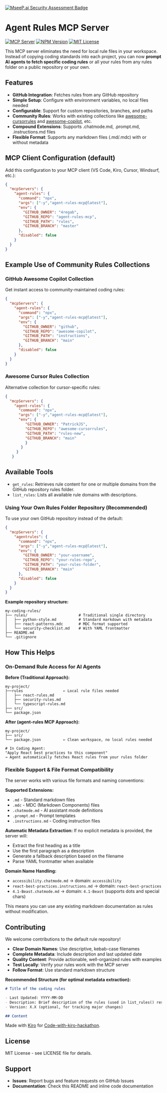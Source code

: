 [![MseeP.ai Security Assessment Badge](https://mseep.net/pr/4regab-agent-rules-mcp-badge.png)](https://mseep.ai/app/4regab-agent-rules-mcp)

# Agent Rules MCP Server

[![MCP Server](https://badge.mcpx.dev?type=server)](https://modelcontextprotocol.io/)
[![NPM Version](https://img.shields.io/npm/v/agent-rules-mcp?style=flat-square&logo=npm)](https://www.npmjs.com/package/agent-rules-mcp)
[![MIT License](https://img.shields.io/badge/License-MIT-yellow.svg?style=flat-square)](https://opensource.org/licenses/MIT)

This MCP server eliminates the need for local rule files in your workspace. Instead of copying coding standards into each project, you can now **prompt AI agents to fetch specific coding rules** or all your rules from any rules folder on a public repository or your own.

## Features

- **GitHub Integration**: Fetches rules from any GitHub repository 
- **Simple Setup**: Configure with environment variables, no local files needed
- **Configurable**: Support for custom repositories, branches, and paths
- **Community Rules**: Works with existing collections like [awesome-cursorrules](https://github.com/PatrickJS/awesome-cursorrules) and [awesome-copilot](https://github.com/github/awesome-copilot), etc.
- **Compound Extensions**: Supports .chatmode.md, .prompt.md, .instructions.md files
- **Flexible Format**: Supports any markdown files (.md/.mdc) with or without metadata

## MCP Client Configuration (default)

Add this configuration to your MCP client (VS Code, Kiro, Cursor, Windsurf, etc.):

```json
{
  "mcpServers": {
    "agent-rules": {
      "command": "npx",
      "args": ["-y","agent-rules-mcp@latest"],
      "env": {
        "GITHUB_OWNER": "4regab",
        "GITHUB_REPO": "agent-rules-mcp",
        "GITHUB_PATH": "rules",
        "GITHUB_BRANCH": "master"
      },
      "disabled": false
    }
  }
}
```

## **Example Use of Community Rules Collections**

### GitHub Awesome Copilot Collection 

Get instant access to community-maintained coding rules:

```json
{
  "mcpServers": {
    "agent-rules": {
      "command": "npx",
      "args": ["-y","agent-rules-mcp@latest"],
      "env": {
        "GITHUB_OWNER": "github",
        "GITHUB_REPO": "awesome-copilot",         
        "GITHUB_PATH": "instructions",
        "GITHUB_BRANCH": "main"
      },
      "disabled": false
    }
  }
}
```
### Awesome Cursor Rules Collection

Alternative collection for cursor-specific rules:

```json
{
  "mcpServers": {
    "agent-rules": {
      "command": "npx",
      "args": ["-y","agent-rules-mcp@latest"],
      "env": {
         "GITHUB_OWNER": "PatrickJS",
         "GITHUB_REPO": "awesome-cursorrules",
         "GITHUB_PATH": "rules-new",
         "GITHUB_BRANCH": "main"
         }
       }
     }
   }
```

## Available Tools

-  `get_rules`: Retrieves rule content for one or multiple domains from the GitHub repository rules folder.
-  `list_rules`: Lists all available rule domains with descriptions.

### Using Your Own Rules Folder Repository  (Recommended)

To use your own GitHub repository instead of the default:

```json
{
  "mcpServers": {
    "agentrules": {
      "command": "npx",
      "args": ["-y","agent-rules-mcp@latest"],
      "env": {
        "GITHUB_OWNER": "your-username",
        "GITHUB_REPO": "your-rules-repo",
        "GITHUB_PATH": "your-rules-folder",
        "GITHUB_BRANCH": "main"
      },
      "disabled": false
    }
  }
}
```

**Example repository structure:**

```
my-coding-rules/
├── rules/                       # Traditional single directory
│   ├── python-style.md          # Standard markdown with metadata
│   ├── react-patterns.mdc       # MDC format supported
│   └── security-checklist.md    # With YAML frontmatter
├── README.md
└── .gitignore
```

## How This Helps

### On-Demand Rule Access for AI Agents

**Before (Traditional Approach):**

```
my-project/
├──rules                  ← Local rule files needed
│   ├── react-rules.md
│   ├── security-rules.md
│   └── typescript-rules.md
├── src/
└── package.json
```

**After (agent-rules MCP Approach):**

```
my-project/
├── src/
└── package.json          ← Clean workspace, no local rules needed

# In Coding Agent:
"Apply React best practices to this component"
→ Agent automatically fetches React rules from your rules folder
```

### **Flexible Support & File Format Compatibility**

The server works with various file formats and naming conventions:

**Supported Extensions:**
- `.md` - Standard markdown files
- `.mdc` - MDC (Markdown Components) files  
- `.chatmode.md` - AI assistant mode definitions
- `.prompt.md` - Prompt templates
- `.instructions.md` - Coding instruction files

**Automatic Metadata Extraction:**
If no explicit metadata is provided, the server will:
- Extract the first heading as a title
- Use the first paragraph as a description  
- Generate a fallback description based on the filename
- Parse YAML frontmatter when available

**Domain Name Handling:**
- `accessibility.chatmode.md` → domain: `accessibility`
- `react-best-practices.instructions.md` → domain: `react-best-practices`
- `4.1-Beast.chatmode.md` → domain: `4.1-Beast` (supports dots and special chars)

This means you can use any existing markdown documentation as rules without modification.

## Contributing

We welcome contributions to the default rule repository!

- **Clear Domain Names**: Use descriptive, kebab-case filenames
- **Complete Metadata**: Include description and last updated date
- **Quality Content**: Provide actionable, well-organized rules with examples
- **Test Locally**: Verify your rules work with the MCP server
- **Follow Format**: Use standard markdown structure

**Recommended Structure (for optimal metadata extraction):**

```markdown
# Title of the coding rules

- Last Updated: YYYY-MM-DD
- Description: Brief description of the rules (used in list_rules() responses)
- Version: X.X (optional, for tracking major changes)

## Content 
```
Made with [Kiro](https://kiro.devpost.com/) for [Code-with-kiro-hackathon](https://kiro.devpost.com/).
## License

MIT License - see LICENSE file for details.

## Support

- **Issues**: Report bugs and feature requests on GitHub Issues
- **Documentation**: Check this README and inline code documentation
